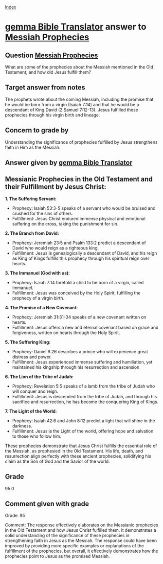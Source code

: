
[Index](../../index.md)
# [gemma Bible Translator](../../answering_models/gemma_Bible_Translator.md) answer to [Messiah Prophecies](../../questions/Messiah_Prophecies.md)

## Question [Messiah Prophecies](../../questions/Messiah_Prophecies.md)
What are some of the prophecies about the Messiah mentioned in the Old Testament, and how did Jesus fulfill them?

## Target answer from notes
The prophets wrote about the coming Messiah, including the promise that he would be born from a virgin (Isaiah 7:14) and that he would be a descendant of King David (2 Samuel 7:12-13). Jesus fulfilled these prophecies through his virgin birth and lineage.

## Concern to grade by
Understanding the significance of prophecies fulfilled by Jesus strengthens faith in Him as the Messiah.

## Answer given by [gemma Bible Translator](../../answering_models/gemma_Bible_Translator.md)
## Messianic Prophecies in the Old Testament and their Fulfillment by Jesus Christ:

**1. The Suffering Servant:**

* Prophecy: Isaiah 53:3-5 speaks of a servant who would be bruised and crushed for the sins of others.
* Fulfillment: Jesus Christ endured immense physical and emotional suffering on the cross, taking the punishment for sin.

**2. The Branch from David:**

* Prophecy: Jeremiah 23:5 and Psalm 133:2 predict a descendant of David who would reign as a righteous king.
* Fulfillment: Jesus is genealogically a descendant of David, and his reign as King of Kings fulfills this prophecy through his spiritual reign over hearts.

**3. The Immanuel (God with us):**

* Prophecy: Isaiah 7:14 foretold a child to be born of a virgin, called Immanuel.
* Fulfillment: Jesus was conceived by the Holy Spirit, fulfilling the prophecy of a virgin birth.

**4. The Promise of a New Covenant:**

* Prophecy: Jeremiah 31:31-34 speaks of a new covenant written on hearts.
* Fulfillment: Jesus offers a new and eternal covenant based on grace and forgiveness, written on hearts through the Holy Spirit.

**5. The Suffering King:**

* Prophecy: Daniel 9:26 describes a prince who will experience great distress and power.
* Fulfillment: Jesus experienced immense suffering and humiliation, yet maintained his kingship through his resurrection and ascension.

**6. The Lion of the Tribe of Judah:**

* Prophecy: Revelation 5:5 speaks of a lamb from the tribe of Judah who will conquer and reign.
* Fulfillment: Jesus is descended from the tribe of Judah, and through his sacrifice and resurrection, he has become the conquering King of Kings.

**7. The Light of the World:**

* Prophecy: Isaiah 42:6 and John 8:12 predict a light that will shine in the darkness.
* Fulfillment: Jesus is the Light of the world, offering hope and salvation to those who follow him.

These prophecies demonstrate that Jesus Christ fulfills the essential role of the Messiah, as prophesied in the Old Testament. His life, death, and resurrection align perfectly with these ancient prophecies, solidifying his claim as the Son of God and the Savior of the world.

## Grade
95.0

## Comment given with grade
Grade: 95

Comment: The response effectively elaborates on the Messianic prophecies in the Old Testament and how Jesus Christ fulfilled them. It demonstrates a solid understanding of the significance of these prophecies in strengthening faith in Jesus as the Messiah. The response could have been improved by providing more specific examples or explanations of the fulfillment of the prophecies, but overall, it effectively demonstrates how the prophecies point to Jesus as the promised Messiah.
